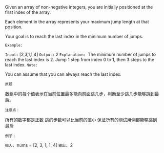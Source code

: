 Given an array of non-negative integers, you are initially positioned at the first index of the array.

Each element in the array represents your maximum jump length at that position.

Your goal is to reach the last index in the minimum number of jumps.

`Example:`

`Input:` [2,3,1,1,4]
`Output:` 2
`Explanation: `The minimum number of jumps to reach the last index is 2.
    Jump 1 step from index 0 to 1, then 3 steps to the last index.
`Note:`

You can assume that you can always reach the last index.

`原题`

数组中的每个值表示在当前位置最多能向前面跳几步，判断至少跳几步能够跳到最后。

`注意点：`

所有的数字都是正数
跳的步数可以比当前的值小
保证所有的测试用例都能够跳到最后

`例子：`

`输入: `nums = [2, 3, 1, 1, 4]
`输出: `2
